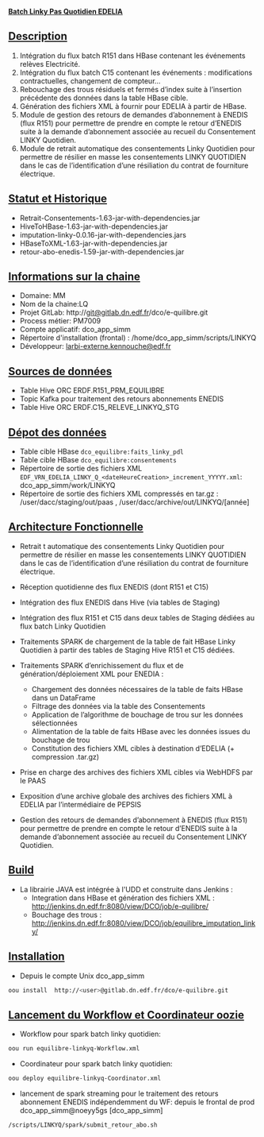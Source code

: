 [**Batch Linky Pas Quotidien EDELIA** ]()
## [Description]()   
1. Intégration du flux batch R151 dans HBase contenant les événements relèves Electricité.
2. Intégration du flux batch C15 contenant les événements : modifications contractuelles, changement de compteur… 
3. Rebouchage des trous résiduels et fermés d’index suite à l’insertion précédente des données dans la table HBase cible. 
4. Génération des fichiers XML à fournir pour EDELIA à partir de HBase. 
5. Module de gestion des retours de demandes d’abonnement à ENEDIS (flux R151) pour permettre de prendre en compte le retour d’ENEDIS suite à la demande d’abonnement associée au recueil du Consentement LINKY Quotidien.
6.  Module de retrait automatique des consentements Linky Quotidien  pour permettre de résilier en masse les consentements LINKY QUOTIDIEN dans le cas de l’identification d’une résiliation du contrat de fourniture électrique.              

## [Statut et Historique]()
- Retrait-Consentements-1.63-jar-with-dependencies.jar 
- HiveToHBase-1.63-jar-with-dependencies.jar
- imputation-linky-0.0.16-jar-with-dependencies.jars
- HBaseToXML-1.63-jar-with-dependencies.jar
- retour-abo-enedis-1.59-jar-with-dependencies.jar 

## [Informations sur la chaine]()
- Domaine: MM
- Nom de la chaine:LQ   
- Projet GitLab: http://git@gitlab.dn.edf.fr/dco/e-quilibre.git
- Process métier: PM7009
- Compte applicatif: dco_app_simm
- Répertoire d'installation (frontal) : /home/dco_app_simm/scripts/LINKYQ
- Développeur: larbi-externe.kennouche@edf.fr

## [Sources de données]()
- Table Hive ORC ERDF.R151_PRM_EQUILIBRE
- Topic Kafka pour traitement des retours abonnements ENEDIS 
- Table Hive ORC ERDF.C15_RELEVE_LINKYQ_STG 

## [Dépot des données]()
- Table cible HBase `dco_equilibre:faits_linky_pdl`
- Table cible HBase `dco_equilibre:consentements`
- Répertoire de sortie des fichiers XML `EDF_VRN_EDELIA_LINKY_Q_<dateHeureCreation>_increment_YYYYY.xml`: dco_app_simm/work/LINKYQ
- Répertoire de sortie des fichiers XML compressés en tar.gz :  /user/dacc/staging/out/paas , /user/dacc/archive/out/LINKYQ/[année]

## [Architecture Fonctionnelle]()
- Retrait t automatique des consentements Linky Quotidien  pour permettre de résilier en masse les consentements LINKY QUOTIDIEN dans le cas de l’identification d’une résiliation du contrat de fourniture électrique.    
- Réception quotidienne des flux ENEDIS (dont R151 et C15)
- Intégration des flux ENEDIS dans Hive (via tables de Staging)
- Intégration des flux R151 et C15 dans deux tables de Staging dédiées au flux batch Linky Quotidien
- Traitements SPARK de chargement de la table de fait HBase Linky Quotidien à partir des tables de Staging Hive R151 et C15 dédiées.
- Traitements SPARK d’enrichissement du flux et de génération/déploiement XML pour ENEDIA :
  - Chargement des données nécessaires de la table de faits HBase dans un DataFrame
  -	Filtrage des données via la table des Consentements
  - Application de l’algorithme de bouchage de trou sur les données sélectionnées
  - Alimentation de la table de faits HBase avec les données issues du bouchage de trou
  -	Constitution des fichiers XML cibles à destination d’EDELIA (+ compression .tar.gz)
   
- Prise en charge des archives des fichiers XML cibles via WebHDFS par le PAAS
- Exposition d’une archive globale des archives des fichiers XML à EDELIA par l’intermédiaire de PEPSIS  
- Gestion des retours de demandes d’abonnement à ENEDIS (flux R151) pour permettre de prendre en compte le retour d’ENEDIS suite à la demande d’abonnement associée au recueil du Consentement LINKY Quotidien.

## [Build]()
- La librairie JAVA est intégrée à l'UDD et construite dans Jenkins :
    - Integration dans HBase et génération des fichiers XML : http://jenkins.dn.edf.fr:8080/view/DCO/job/e-quilibre/
    - Bouchage des trous : http://jenkins.dn.edf.fr:8080/view/DCO/job/equilibre_imputation_linky/ 
 


## [Installation]()
- Depuis le compte Unix dco_app_simm 

```sh 
oou install  http://<user>@gitlab.dn.edf.fr/dco/e-quilibre.git
``` 
## [Lancement du Workflow et Coordinateur oozie]()
  - Workflow pour spark batch linky quotidien:   

```sh 
oou run equilibre-linkyq-Workflow.xml
```
  - Coordinateur  pour spark batch linky quotidien:

```sh
oou deploy equilibre-linkyq-Coordinator.xml
```

   

- lancement de spark streaming pour le traitement des retours abonnement ENEDIS indépendemment du WF:  depuis le frontal de prod dco_app_simm@noeyy5gs [dco_app_simm]


```sh 
/scripts/LINKYQ/spark/submit_retour_abo.sh
```
